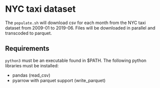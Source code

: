 # NYC taxi dataset

The `populate.sh` will download csv for each month from the NYC taxi dataset
from 2009-01 to 2019-06. Files will be downloaded in parallel and transcoded to
parquet.

## Requirements

`python3` must be an executable found in $PATH. The following python libraries
must be installed:

 * pandas (read_csv)
 * pyarrow with parquet support (write_parquet)
